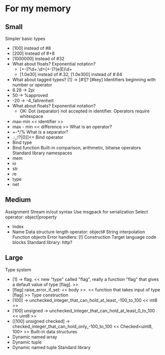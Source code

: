 # For my memory

## Small

Simpler basic types
* [100] instead of #8
* [200] instead of #+8
* [1000000] instead of #32
* What about floats? Exponential notation?
  * [+\-]?\d+\.\d+[+\-]?(e|E)\d+
  * [1.0e30] instead of #.32, [1.0e300] instead of #.64
* What about tagged types? [1] -> [#1]? [#key]
Identifiers beginning with number or operator
* 6.28 -> 2pi
* 50 -> %approved
* -20 -> -4_fahrenheit
* What about floats? Exponential notation?
  * OK: Dot (separator) not accepted in identifier.
Operators require whitespace
* max-min << identifier >>
* max - min << difference >>
What is an operator?
* +-*/%
What is a separator?
* .:,;!?|()[]<>
Bind operator
* Bind type
* Bind function
Built-in comparison, arithmetic, bitwise operators
Standard library namespaces
* mem
* io
* str
* re
* type
* net

## Medium

Assignment
Stream in/out syntax
Use msgpack for serialization
Select operator: object|property
* Index
* Name
Data structure length operator: object#
String interpolation
Function objects
Error handlers: [!]
Construction
Target language code blocks
Standard library: http?

## Large

Type system
* [1] -> flag. << new "type" called "flag", really a function "flag" that gives a default value of type [flag]. >>
* [flag] raise_error_if_set: << body >>. << function that takes input of type [flag] >>
Type construction
* [100] -> unchecked_integer_that_can_hold_at_least_-100_to_100 << int8 >>
* [100] unsigned -> unchecked_integer_that_can_hold_at_least_0_to_100 << uint8 >>
* [[100] unsigned checked] -> checked_integer_that_can_hold_only_-100_to_100 << Checked<uint8, 100> >> 
Built-in data structures
* Dynamic named array
* Dynamic tuple
* Dynamic named tuple
Standard library
